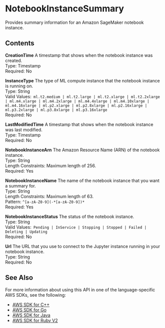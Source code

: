 # NotebookInstanceSummary<a name="API_NotebookInstanceSummary"></a>

Provides summary information for an Amazon SageMaker notebook instance\.

## Contents<a name="API_NotebookInstanceSummary_Contents"></a>

 **CreationTime**   <a name="SageMaker-Type-NotebookInstanceSummary-CreationTime"></a>
A timestamp that shows when the notebook instance was created\.  
Type: Timestamp  
Required: No

 **InstanceType**   <a name="SageMaker-Type-NotebookInstanceSummary-InstanceType"></a>
The type of ML compute instance that the notebook instance is running on\.  
Type: String  
Valid Values:` ml.t2.medium | ml.t2.large | ml.t2.xlarge | ml.t2.2xlarge | ml.m4.xlarge | ml.m4.2xlarge | ml.m4.4xlarge | ml.m4.10xlarge | ml.m4.16xlarge | ml.p2.xlarge | ml.p2.8xlarge | ml.p2.16xlarge | ml.p3.2xlarge | ml.p3.8xlarge | ml.p3.16xlarge`   
Required: No

 **LastModifiedTime**   <a name="SageMaker-Type-NotebookInstanceSummary-LastModifiedTime"></a>
A timestamp that shows when the notebook instance was last modified\.  
Type: Timestamp  
Required: No

 **NotebookInstanceArn**   <a name="SageMaker-Type-NotebookInstanceSummary-NotebookInstanceArn"></a>
The Amazon Resource Name \(ARN\) of the notebook instance\.  
Type: String  
Length Constraints: Maximum length of 256\.  
Required: Yes

 **NotebookInstanceName**   <a name="SageMaker-Type-NotebookInstanceSummary-NotebookInstanceName"></a>
The name of the notebook instance that you want a summary for\.  
Type: String  
Length Constraints: Maximum length of 63\.  
Pattern: `^[a-zA-Z0-9](-*[a-zA-Z0-9])*`   
Required: Yes

 **NotebookInstanceStatus**   <a name="SageMaker-Type-NotebookInstanceSummary-NotebookInstanceStatus"></a>
The status of the notebook instance\.  
Type: String  
Valid Values:` Pending | InService | Stopping | Stopped | Failed | Deleting | Updating`   
Required: No

 **Url**   <a name="SageMaker-Type-NotebookInstanceSummary-Url"></a>
The URL that you use to connect to the Jupyter instance running in your notebook instance\.   
Type: String  
Required: No

## See Also<a name="API_NotebookInstanceSummary_SeeAlso"></a>

For more information about using this API in one of the language\-specific AWS SDKs, see the following:
+  [AWS SDK for C\+\+](https://docs.aws.amazon.com/goto/SdkForCpp/sagemaker-2017-07-24/NotebookInstanceSummary) 
+  [AWS SDK for Go](https://docs.aws.amazon.com/goto/SdkForGoV1/sagemaker-2017-07-24/NotebookInstanceSummary) 
+  [AWS SDK for Java](https://docs.aws.amazon.com/goto/SdkForJava/sagemaker-2017-07-24/NotebookInstanceSummary) 
+  [AWS SDK for Ruby V2](https://docs.aws.amazon.com/goto/SdkForRubyV2/sagemaker-2017-07-24/NotebookInstanceSummary) 